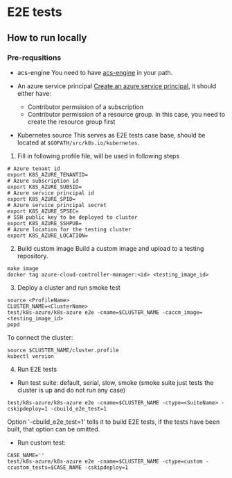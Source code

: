 # E2E tests

## How to run locally


### Pre-requsitions
- acs-engine
You need to have [acs-engine](https://github.com/Azure/acs-engine) in your path.
- An azure service principal
    [Create an azure service principal](https://github.com/Azure/acs-engine/blob/master/docs/serviceprincipal.md), it should either have:
    - Contributor permsision of a subscription
    - Contributor permission of a resource group. In this case, you need to create the resource group first

- Kubernetes source
This serves as E2E tests case base, should be located at `$GOPATH/src/k8s.io/kubernetes`.

1. Fill in following profile file, will be used in following steps

```
# Azure tenant id
export K8S_AZURE_TENANTID=
# Azure subscription id
export K8S_AZURE_SUBSID=
# Azure service principal id
export K8S_AZURE_SPID=
# Azure service principal secret
export K8S_AZURE_SPSEC=
# SSH public key to be deployed to cluster
export K8S_AZURE_SSHPUB=
# Azure location for the testing cluster
export K8S_AZURE_LOCATION=
```

2. Build custom image
Build a custom image and upload to a testing repository.
```
make image
docker tag azure-cloud-controller-manager:<id> <testing_image_id>
```

3. Deploy a cluster and run smoke test
```
source <ProfileName>
CLUSTER_NAME=<ClusterName>
test/k8s-azure/k8s-azure e2e -cname=$CLUSTER_NAME -caccm_image=<testing_image_id>
popd
```

To connect the cluster:
```
source $CLUSTER_NAME/cluster.profile
kubectl version
```

4. Run E2E tests
- Run test suite: default, serial, slow, smoke (smoke suite just tests the cluster is up and do not run any case)
```
test/k8s-azure/k8s-azure e2e -cname=$CLUSTER_NAME -ctype=<SuiteName> -cskipdeploy=1 -cbuild_e2e_test=1
```

Option '-cbuild_e2e_test=1' tells it to build E2E tests, if the tests have been built, that option can be omitted.

- Run custom test:
```
CASE_NAME=''
test/k8s-azure/k8s-azure e2e -cname=$CLUSTER_NAME -ctype=custom -ccustom_tests=$CASE_NAME -cskipdeploy=1
```


